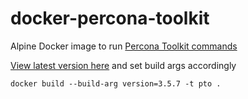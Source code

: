 # docker-percona-toolkit

Alpine Docker image to run [Percona Toolkit commands](https://www.percona.com/doc/percona-toolkit/3.0/index.html].)

[View latest version here](https://www.percona.com/downloads) and set build args accordingly

```
docker build --build-arg version=3.5.7 -t pto .
```
